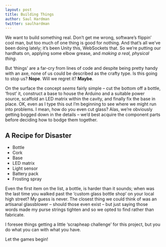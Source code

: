 ```yaml
---
layout: post
title: Building Things
author: Saul Hardman
twitter: saulhardman
---
```


We want to build something real. Don’t get me wrong, software’s flippin’ cool man, but too much of one thing is good for nothing. And that’s all we’ve been doing lately; it’s been Unity this, WebSockets that. So we’re putting our hardhats on, applying some elbow grease, and *making a real, physical thing*.

But ‘things’ are a far-cry from lines of code and despite being pretty handy with an axe, none of us could be described as the crafty type. Is this going to stop us? **Nope**. Will we regret it? **Maybe**.

On the surface the concept *seems* fairly simple – cut the bottom off a bottle, ‘frost’ it, construct a base to house the Arduino and a suitable power source, scaffold an LED matrix within the cavity, and finally fix the base in place. OK, even as I type this out I’m beginning to see where we might run into problems. I mean, how do you even cut glass? Alas, we’re obviously getting bogged down in the details – we’d best acquire the component parts before deciding how to bodge them together.

## A Recipe for Disaster

- Bottle
- Cork
- Base
- LED matrix
- Light sensor
- Battery pack
- Frosting spray

Even the first item on the list, a bottle, is harder than it sounds; when was the last time you walked past the ‘custom glass bottle shop’ on your local high street? My guess is never. The closest thing we could think of was an artisanal glassblower – should those even exist – but just saying those words made my purse strings tighten and so we opted to find rather than fabricate.

I foresee things getting a little ‘scrapheap challenge’ for this project, but you do what you can with what you have.

Let the games begin!
